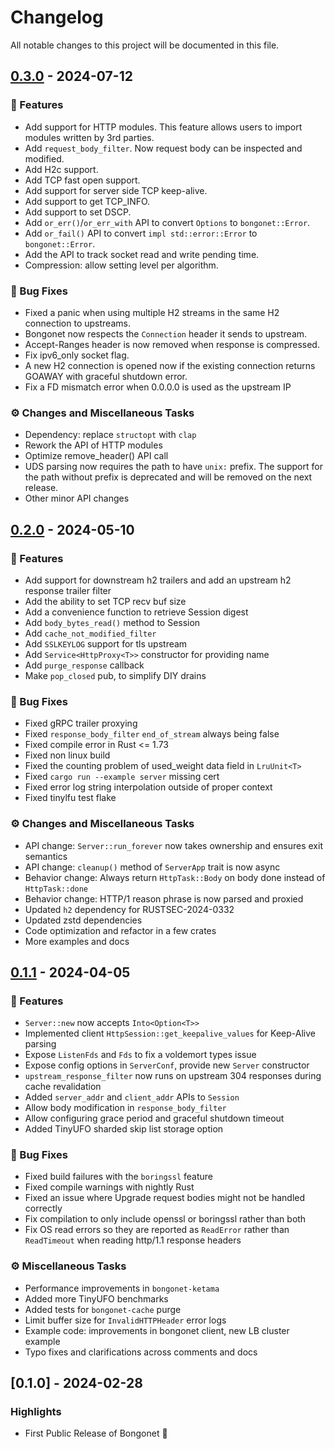 # Changelog

All notable changes to this project will be documented in this file.

## [0.3.0](https://github.com/khulnasoft/bongonet/compare/0.2.0...0.3.0) - 2024-07-12

### 🚀 Features

- Add support for HTTP modules. This feature allows users to import modules written by 3rd parties.
- Add `request_body_filter`. Now request body can be inspected and modified.
- Add H2c support.
- Add TCP fast open support.
- Add support for server side TCP keep-alive.
- Add support to get TCP_INFO.
- Add support to set DSCP.
- Add `or_err()`/`or_err_with` API to convert `Options` to `bongonet::Error`.
- Add `or_fail()` API to convert `impl std::error::Error` to `bongonet::Error`.
- Add the API to track socket read and write pending time.
- Compression: allow setting level per algorithm.

### 🐛 Bug Fixes

- Fixed a panic when using multiple H2 streams in the same H2 connection to upstreams.
- Bongonet now respects the `Connection` header it sends to upstream.
- Accept-Ranges header is now removed when response is compressed.
- Fix ipv6_only socket flag.
- A new H2 connection is opened now if the existing connection returns GOAWAY with graceful shutdown error.
- Fix a FD mismatch error when 0.0.0.0 is used as the upstream IP

### ⚙️ Changes and Miscellaneous Tasks

- Dependency: replace `structopt` with `clap`
- Rework the API of HTTP modules
- Optimize remove_header() API call
- UDS parsing now requires the path to have `unix:` prefix. The support for the path without prefix is deprecated and will be removed on the next release.
- Other minor API changes

## [0.2.0](https://github.com/khulnasoft/bongonet/compare/0.1.1...0.2.0) - 2024-05-10

### 🚀 Features

- Add support for downstream h2 trailers and add an upstream h2 response trailer filter
- Add the ability to set TCP recv buf size
- Add a convenience function to retrieve Session digest
- Add `body_bytes_read()` method to Session
- Add `cache_not_modified_filter`
- Add `SSLKEYLOG` support for tls upstream
- Add `Service<HttpProxy<T>>` constructor for providing name
- Add `purge_response` callback
- Make `pop_closed` pub, to simplify DIY drains

### 🐛 Bug Fixes

- Fixed gRPC trailer proxying
- Fixed `response_body_filter` `end_of_stream` always being false
- Fixed compile error in Rust <= 1.73
- Fixed non linux build
- Fixed the counting problem of used_weight data field in `LruUnit<T>`
- Fixed `cargo run --example server` missing cert
- Fixed error log string interpolation outside of proper context
- Fixed tinylfu test flake

### ⚙️ Changes and Miscellaneous Tasks

- API change: `Server::run_forever` now takes ownership and ensures exit semantics
- API change: `cleanup()` method of `ServerApp` trait is now async
- Behavior change: Always return `HttpTask::Body` on body done instead of `HttpTask::done`
- Behavior change: HTTP/1 reason phrase is now parsed and proxied
- Updated `h2` dependency for RUSTSEC-2024-0332
- Updated zstd dependencies
- Code optimization and refactor in a few crates
- More examples and docs

## [0.1.1](https://github.com/khulnasoft/bongonet/compare/0.1.0...0.1.1) - 2024-04-05

### 🚀 Features

- `Server::new` now accepts `Into<Option<T>>`
- Implemented client `HttpSession::get_keepalive_values` for Keep-Alive parsing
- Expose `ListenFds` and `Fds` to fix a voldemort types issue
- Expose config options in `ServerConf`, provide new `Server` constructor
- `upstream_response_filter` now runs on upstream 304 responses during cache revalidation
- Added `server_addr` and `client_addr` APIs to `Session`
- Allow body modification in `response_body_filter`
- Allow configuring grace period and graceful shutdown timeout
- Added TinyUFO sharded skip list storage option

### 🐛 Bug Fixes

- Fixed build failures with the `boringssl` feature
- Fixed compile warnings with nightly Rust
- Fixed an issue where Upgrade request bodies might not be handled correctly
- Fix compilation to only include openssl or boringssl rather than both
- Fix OS read errors so they are reported as `ReadError` rather than `ReadTimeout` when reading http/1.1 response headers

### ⚙️ Miscellaneous Tasks

- Performance improvements in `bongonet-ketama`
- Added more TinyUFO benchmarks
- Added tests for `bongonet-cache` purge
- Limit buffer size for `InvalidHTTPHeader` error logs
- Example code: improvements in bongonet client, new LB cluster example
- Typo fixes and clarifications across comments and docs

## [0.1.0] - 2024-02-28

### Highlights

- First Public Release of Bongonet 🎉
